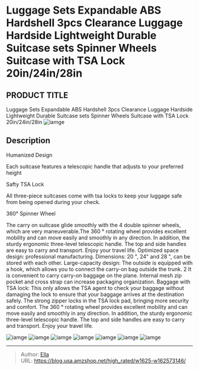 # Luggage Sets Expandable ABS Hardshell 3pcs Clearance Luggage Hardside Lightweight Durable Suitcase sets Spinner Wheels Suitcase with TSA Lock 20in/24in/28in


## PRODUCT TITLE 

Luggage Sets Expandable ABS Hardshell 3pcs Clearance Luggage Hardside Lightweight Durable Suitcase sets Spinner Wheels Suitcase with TSA Lock 20in/24in/28in
![iamge](https://b2bfiles1.gigab2b.cn/image/wkseller/19410/20230309_1506cc1676c10c454b40910542040b92.jpg)

## Description

Humanized Design

Each suitcase features a telescopic handle that adjusts to your preferred height









Safty TSA Lock

All three-piece suitcases come with tsa locks to keep your luggage safe from being opened during your check.








360° Spinner Wheel

The carry on suitcase glide smoothly with the 4 double spinner wheels, which are very maneuverable.The 360 ° rotating wheel provides excellent mobility and can move easily and smoothly in any direction. In addition, the sturdy ergonomic three-level telescopic handle. The top and side handles are easy to carry and transport. Enjoy your travel life.
Optimized space design: professional manufacturing. Dimensions: 20 &#34;, 24&#34; and 28 &#34;, can be stored with each other.
Large-capacity design: The outside is equipped with a hook, which allows you to connect the carry-on bag outside the trunk. 2 It is convenient to carry carry-on baggage on the plane. Internal mesh zip pocket and cross strap can increase packaging organization.
Baggage with TSA lock: This only allows the TSA agent to check your baggage without damaging the lock to ensure that your baggage arrives at the destination safely. The strong zipper locks in the TSA lock pad, bringing more security and comfort.
The 360 ° rotating wheel provides excellent mobility and can move easily and smoothly in any direction. In addition, the sturdy ergonomic three-level telescopic handle. The top and side handles are easy to carry and transport. Enjoy your travel life.






![iamge](https://b2bfiles1.gigab2b.cn/image/wkseller/19410/20230309_e930220bdb8010e2869a7a2c28d090fa.jpg)
![iamge](https://b2bfiles1.gigab2b.cn/image/wkseller/19410/20230309_a4d70f01b1a7655a16784a7c6d691298.jpg)
![iamge](https://b2bfiles1.gigab2b.cn/image/wkseller/19410/20230309_f233473bb8bdb1297e9e56339e58009d.jpg)
![iamge](https://b2bfiles1.gigab2b.cn/image/wkseller/19410/20230309_cea033e33f7b20f50651c8a2f11bb703.jpg)
![iamge](https://b2bfiles1.gigab2b.cn/image/wkseller/19410/20230309_5128a6127578a02f1e9a82fb895714b4.jpg)
![iamge](https://b2bfiles1.gigab2b.cn/image/wkseller/19410/20230309_f42e7f1d0266a7c7c5eedfa9ba963884.jpg)
![iamge](https://b2bfiles1.gigab2b.cn/image/wkseller/19410/20230309_23b541fbc0b91b86610602b1da112290.jpg)


---

> Author: [Ella](https://blog.usa.amzshop.net/)  
> URL: https://blog.usa.amzshop.net/high_rated/w1625-w162573146/  

